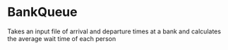 # BankQueue
Takes an input file of arrival and departure times at a bank and calculates the average wait time of each person
